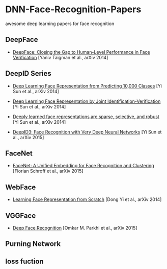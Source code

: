 # DNN-Face-Recognition-Papers
awesome deep learning papers for face recognition

## DeepFace
- [DeepFace: Closing the Gap to Human-Level Performance in Face Verification](https://www.cs.toronto.edu/~ranzato/publications/taigman_cvpr14.pdf) [Yaniv Taigman et al., arXiv 2014]

## DeepID Series
- [Deep Learning Face Representation from Predicting 10,000 Classes](http://mmlab.ie.cuhk.edu.hk/pdf/YiSun_CVPR14.pdf) [Yi Sun et al., arXiv 2014]

- [Deep Learning Face Representation by Joint Identification-Verification](https://arxiv.org/abs/1406.4773) [Yi Sun et al., arXiv 2014]

- [Deeply learned face representations are sparse, selective, and robust](https://arxiv.org/abs/1412.1265) [Yi Sun et al., arXiv 2014]

- [DeepID3: Face Recognition with Very Deep Neural Networks](https://arxiv.org/abs/1502.00873) [Yi Sun et al., arXiv 2015]

## FaceNet
- [FaceNet: A Unified Embedding for Face Recognition and Clustering](http://www.cv-foundation.org/openaccess/content_cvpr_2015/html/Schroff_FaceNet_A_Unified_2015_CVPR_paper.html) [Florian Schroff et al., arXiv 2015]


## WebFace
- [Learning Face Representation from Scratch](https://arxiv.org/pdf/1411.7923.pdf) [Dong Yi et al., arXiv 2014]


## VGGFace
- [Deep Face Recognition](https://www.robots.ox.ac.uk/~vgg/publications/2015/Parkhi15/parkhi15.pdf) [Omkar M. Parkhi et al., arXiv 2015]

## Purning Network

## loss fuction





